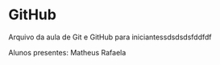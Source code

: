 # GitHub

Arquivo da aula de Git e GitHub para iniciantessdsdsdsfddfdf

Alunos presentes:
Matheus
Rafaela
